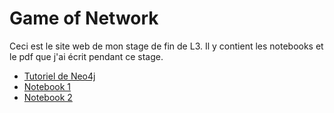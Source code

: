 # Game of Network
Ceci est le site web de mon stage de fin de L3. Il y contient les notebooks et le pdf que j'ai écrit pendant ce stage.
* [Tutoriel de Neo4j](./tuto_neo4j.pdf)
* [Notebook 1](./a-song-of-ice-and-network.html)
* [Notebook 2](./Lpred.html)
